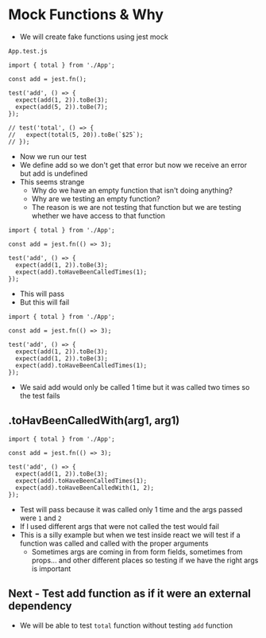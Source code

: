 # Mock Functions & Why
* We will create fake functions using jest mock

`App.test.js`

```
import { total } from './App';

const add = jest.fn();

test('add', () => {
  expect(add(1, 2)).toBe(3);
  expect(add(5, 2)).toBe(7);
});

// test('total', () => {
//   expect(total(5, 20)).toBe(`$25`);
// });
```

* Now we run our test
* We define add so we don't get that error but now we receive an error but add is undefined
* This seems strange
    - Why do we have an empty function that isn't doing anything?
    - Why are we testing an empty function?
    - The reason is we are not testing that function but we are testing whether we have access to that function

```
import { total } from './App';

const add = jest.fn(() => 3);

test('add', () => {
  expect(add(1, 2)).toBe(3);
  expect(add).toHaveBeenCalledTimes(1);
});
```

* This will pass
* But this will fail

```
import { total } from './App';

const add = jest.fn(() => 3);

test('add', () => {
  expect(add(1, 2)).toBe(3);
  expect(add(1, 2)).toBe(3);
  expect(add).toHaveBeenCalledTimes(1);
});
```

* We said add would only be called 1 time but it was called two times so the test fails

## .toHavBeenCalledWith(arg1, arg1)
```
import { total } from './App';

const add = jest.fn(() => 3);

test('add', () => {
  expect(add(1, 2)).toBe(3);
  expect(add).toHaveBeenCalledTimes(1);
  expect(add).toHaveBeenCalledWith(1, 2);
});
```

* Test will pass because it was called only 1 time and the args passed were `1` and `2`
* If I used different args that were not called the test would fail
* This is a silly example but when we test inside react we will test if a function was called and called with the proper arguments
    - Sometimes args are coming in from form fields, sometimes from props... and other different places so testing if we have the right args is important

## Next - Test add function as if it were an external dependency
* We will be able to test `total` function without testing `add` function 
